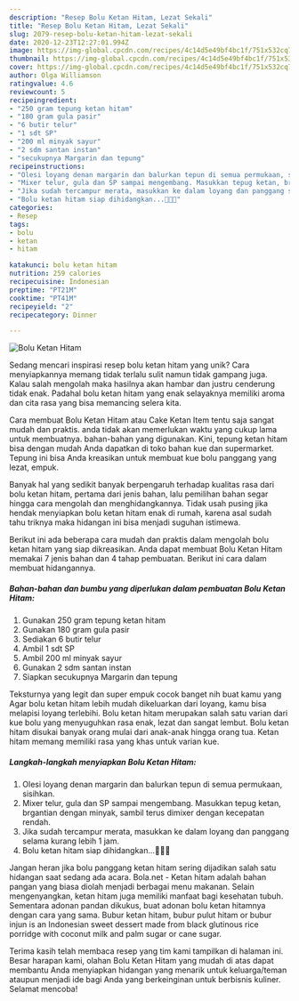 ```yaml
---
description: "Resep Bolu Ketan Hitam, Lezat Sekali"
title: "Resep Bolu Ketan Hitam, Lezat Sekali"
slug: 2079-resep-bolu-ketan-hitam-lezat-sekali
date: 2020-12-23T12:27:01.994Z
image: https://img-global.cpcdn.com/recipes/4c14d5e49bf4bc1f/751x532cq70/bolu-ketan-hitam-foto-resep-utama.jpg
thumbnail: https://img-global.cpcdn.com/recipes/4c14d5e49bf4bc1f/751x532cq70/bolu-ketan-hitam-foto-resep-utama.jpg
cover: https://img-global.cpcdn.com/recipes/4c14d5e49bf4bc1f/751x532cq70/bolu-ketan-hitam-foto-resep-utama.jpg
author: Olga Williamson
ratingvalue: 4.6
reviewcount: 5
recipeingredient:
- "250 gram tepung ketan hitam"
- "180 gram gula pasir"
- "6 butir telur"
- "1 sdt SP"
- "200 ml minyak sayur"
- "2 sdm santan instan"
- "secukupnya Margarin dan tepung"
recipeinstructions:
- "Olesi loyang denan margarin dan balurkan tepun di semua permukaan, sisihkan."
- "Mixer telur, gula dan SP sampai mengembang. Masukkan tepug ketan, brgantian dengan minyak, sambil terus dimixer dengan kecepatan rendah."
- "Jika sudah tercampur merata, masukkan ke dalam loyang dan panggang selama kurang lebih 1 jam."
- "Bolu ketan hitam siap dihidangkan...💜💜💜"
categories:
- Resep
tags:
- bolu
- ketan
- hitam

katakunci: bolu ketan hitam 
nutrition: 259 calories
recipecuisine: Indonesian
preptime: "PT21M"
cooktime: "PT41M"
recipeyield: "2"
recipecategory: Dinner

---
```



![Bolu Ketan Hitam](https://img-global.cpcdn.com/recipes/4c14d5e49bf4bc1f/751x532cq70/bolu-ketan-hitam-foto-resep-utama.jpg)

Sedang mencari inspirasi resep bolu ketan hitam yang unik? Cara menyiapkannya memang tidak terlalu sulit namun tidak gampang juga. Kalau salah mengolah maka hasilnya akan hambar dan justru cenderung tidak enak. Padahal bolu ketan hitam yang enak selayaknya memiliki aroma dan cita rasa yang bisa memancing selera kita.

Cara membuat Bolu Ketan Hitam atau Cake Ketan Item tentu saja sangat mudah dan praktis. anda tidak akan memerlukan waktu yang cukup lama untuk membuatnya. bahan-bahan yang digunakan. Kini, tepung ketan hitam bisa dengan mudah Anda dapatkan di toko bahan kue dan supermarket. Tepung ini bisa Anda kreasikan untuk membuat kue bolu panggang yang lezat, empuk.

Banyak hal yang sedikit banyak berpengaruh terhadap kualitas rasa dari bolu ketan hitam, pertama dari jenis bahan, lalu pemilihan bahan segar hingga cara mengolah dan menghidangkannya. Tidak usah pusing jika hendak menyiapkan bolu ketan hitam enak di rumah, karena asal sudah tahu triknya maka hidangan ini bisa menjadi suguhan istimewa.


Berikut ini ada beberapa cara mudah dan praktis dalam mengolah bolu ketan hitam yang siap dikreasikan. Anda dapat membuat Bolu Ketan Hitam memakai 7 jenis bahan dan 4 tahap pembuatan. Berikut ini cara dalam membuat hidangannya.

<!--inarticleads1-->

##### Bahan-bahan dan bumbu yang diperlukan dalam pembuatan Bolu Ketan Hitam:

1. Gunakan 250 gram tepung ketan hitam
1. Gunakan 180 gram gula pasir
1. Sediakan 6 butir telur
1. Ambil 1 sdt SP
1. Ambil 200 ml minyak sayur
1. Gunakan 2 sdm santan instan
1. Siapkan secukupnya Margarin dan tepung


Teksturnya yang legit dan super empuk cocok banget nih buat kamu yang Agar bolu ketan hitam lebih mudah dikeluarkan dari loyang, kamu bisa melapisi loyang terlebihi. Bolu ketan hitam merupakan salah satu varian dari kue bolu yang menyuguhkan rasa enak, lezat dan sangat lembut. Bolu ketan hitam disukai banyak orang mulai dari anak-anak hingga orang tua. Ketan hitam memang memiliki rasa yang khas untuk varian kue. 

<!--inarticleads2-->

##### Langkah-langkah menyiapkan Bolu Ketan Hitam:

1. Olesi loyang denan margarin dan balurkan tepun di semua permukaan, sisihkan.
1. Mixer telur, gula dan SP sampai mengembang. Masukkan tepug ketan, brgantian dengan minyak, sambil terus dimixer dengan kecepatan rendah.
1. Jika sudah tercampur merata, masukkan ke dalam loyang dan panggang selama kurang lebih 1 jam.
1. Bolu ketan hitam siap dihidangkan...💜💜💜


Jangan heran jika bolu panggang ketan hitam sering dijadikan salah satu hidangan saat sedang ada acara. Bola.net - Ketan hitam adalah bahan pangan yang biasa diolah menjadi berbagai menu makanan. Selain mengenyangkan, ketan hitam juga memiliki manfaat bagi kesehatan tubuh. Sementara adonan pandan dikukus, buat adonan bolu ketan hitamnya dengan cara yang sama. Bubur ketan hitam, bubur pulut hitam or bubur injun is an Indonesian sweet dessert made from black glutinous rice porridge with coconut milk and palm sugar or cane sugar. 

Terima kasih telah membaca resep yang tim kami tampilkan di halaman ini. Besar harapan kami, olahan Bolu Ketan Hitam yang mudah di atas dapat membantu Anda menyiapkan hidangan yang menarik untuk keluarga/teman ataupun menjadi ide bagi Anda yang berkeinginan untuk berbisnis kuliner. Selamat mencoba!
